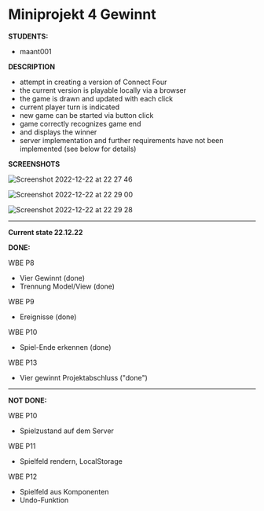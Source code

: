 # Miniprojekt 4 Gewinnt

**STUDENTS:**
- maant001

**DESCRIPTION**
- attempt in creating a version of Connect Four
- the current version is playable locally via a browser
- the game is drawn and updated with each click
- current player turn is indicated
- new game can be started via button click
- game correctly recognizes game end
- and displays the winner
- server implementation and further requirements have not been implemented (see below for details)

**SCREENSHOTS**

![Screenshot 2022-12-22 at 22 27 46](https://user-images.githubusercontent.com/71355873/209229323-63a5dc44-22ed-4bf7-ba53-c8b2b4887298.png)

![Screenshot 2022-12-22 at 22 29 00](https://user-images.githubusercontent.com/71355873/209229527-52a3d88d-5924-4e0c-970d-4f711ca5fc66.png)

![Screenshot 2022-12-22 at 22 29 28](https://user-images.githubusercontent.com/71355873/209229584-05e16ecd-c616-4451-bbc3-49cf53945ec6.png)


---

**Current state 22.12.22**

**DONE:**

WBE P8
- Vier Gewinnt (done)
- Trennung Model/View (done)

WBE P9
- Ereignisse (done)

WBE P10
- Spiel-Ende erkennen (done)

WBE P13
- Vier gewinnt Projektabschluss ("done")

---

**NOT DONE:**

WBE P10
- Spielzustand auf dem Server

WBE P11
- Spielfeld rendern, LocalStorage

WBE P12
- Spielfeld aus Komponenten
- Undo-Funktion

